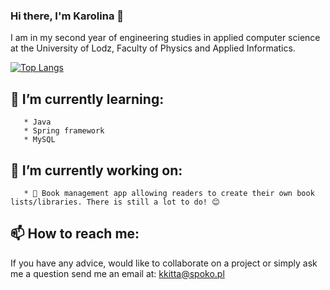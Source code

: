 ### Hi there, I'm Karolina 👋

I am in my second year of engineering studies in applied computer science at the University of Lodz, Faculty of Physics and Applied Informatics.

[![Top Langs](https://github-readme-stats.vercel.app/api/top-langs/?username=Ayiraa)](https://github.com/Ayiraa/github-readme-stats)

## 🌱 I’m currently learning:
       * Java 
       * Spring framework
       * MySQL
## 🔭 I’m currently working on:
       * 📕 Book management app allowing readers to create their own book lists/libraries. There is still a lot to do! 😊
## 📫 How to reach me:
If you have any advice, would like to collaborate on a project or simply ask me a question send me an email at: kkitta@spoko.pl
       


<!--
**Ayiraa/Ayiraa** is a ✨ _special_ ✨ repository because its `README.md` (this file) appears on your GitHub profile.

Here are some ideas to get you started:

- 🔭 I’m currently working on ...
- 🌱 I’m currently learning ...
- 👯 I’m looking to collaborate on ...
- 🤔 I’m looking for help with ...
- 💬 Ask me about ...
- 📫 How to reach me: ...
- 😄 Pronouns: ...
- ⚡ Fun fact: ...
-->
